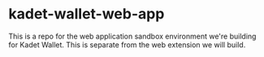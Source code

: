 # kadet-wallet-web-app
This is a repo for the web application sandbox environment we're building for Kadet Wallet. This is separate from the web extension we will build.
